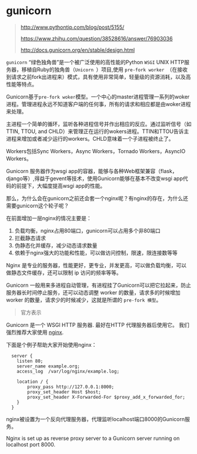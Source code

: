 # gunicorn

> http://www.pythontip.com/blog/post/5155/
>
> https://www.zhihu.com/question/38528616/answer/76903036
>
> http://docs.gunicorn.org/en/stable/design.html



`gunicorn` “绿色独角兽”是一个被广泛使用的高性能的Python `WSGI` UNIX HTTP服务器，移植自Ruby的独角兽（`Unicorn `）项目,使用 `pre-fork worker `（在接收到请求之前fork出进程来）模式，具有使用非常简单，轻量级的资源消耗，以及高性能等特点。

Gunicorn基于`pre-fork woker`模型。一个中心的master进程管理一系列的woker进程。管理进程永远不知道客户端的任何事，所有的请求和相应都是由woker进程来处理。

主进程一个简单的循环，监听各种进程信号并作出相应的反应。通过监听信号（如TTIN, TTOU, and CHLD）来管理正在运行的wokers进程。TTIN和TTOU告诉主进程来增加或者减少运行的workers。CHLD意味着一个子进程被终止了。

Workers包括Sync Workers，Async Workers，Tornado Workers，AsyncIO Workers。

Gunicorn 服务器作为wsgi app的容器，能够与各种Web框架兼容（flask，django等）,得益于gevent等技术，使用Gunicorn能够在基本不改变wsgi app代码的前提下，大幅度提高wsgi app的性能。



那么，为什么会在gunicorn之前还会套一个nginx呢？有nginx的存在，为什么还需要gunicorn这个轮子呢？

在前面增加一层nginx的情况主要是：

1. 负载均衡，nginx占用80端口，gunicorn可以占用多个非80端口
2. 拦截静态请求
3. 伪静态化并缓存，减少动态请求数量
4. 依赖于nginx强大的功能和性能，可以做访问控制，限速，限连接数等等

Nginx 是专业的服务器，性能更好，更专业，并发更高，可以做负载均衡，可以做静态文件缓存，还可以限制 ip 访问的频率等等。

Gunicorn 一般用来多进程自动管理，有进程挂了Gunicorn可以把它拉起来，防止服务器长时间停止服务，还可以动态调整 worker 的数量，请求多的时候增加 worker 的数量，请求少的时候减少，这就是所谓的 `pre-fork 模型`。



> 官方表示

Gunicorn 是一个 WSGI HTTP 服务器. 最好在HTTP 代理服务器后使用它。 我们强烈推荐大家使用 [nginx](http://www.nginx.org/).

下面是个例子帮助大家开始使用nginx：

```nginx
  server {
    listen 80;
    server_name example.org;
    access_log  /var/log/nginx/example.log;

    location / {
        proxy_pass http://127.0.0.1:8000;
        proxy_set_header Host $host;
        proxy_set_header X-Forwarded-For $proxy_add_x_forwarded_for;
    }
  }
```

nginx被设置为一个反向代理服务器，代理监听localhost端口8000的Gunicorn服务。

Nginx is set up as reverse proxy server to a Gunicorn server running on localhost port 8000.